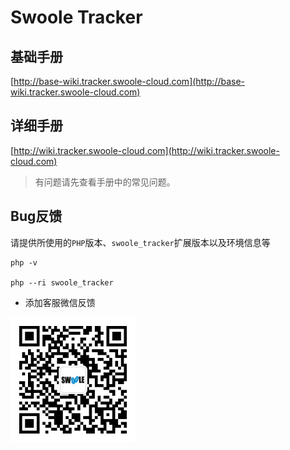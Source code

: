 # Swoole Tracker

## 基础手册

[http://base-wiki.tracker.swoole-cloud.com](http://base-wiki.tracker.swoole-cloud.com)

## 详细手册

[http://wiki.tracker.swoole-cloud.com](http://wiki.tracker.swoole-cloud.com)

> 有问题请先查看手册中的常见问题。

## Bug反馈

请提供所使用的`PHP`版本、`swoole_tracker`扩展版本以及环境信息等

```shell
php -v

php --ri swoole_tracker
```

* 添加客服微信反馈

<img src="./wechat.png" width="200px" />
